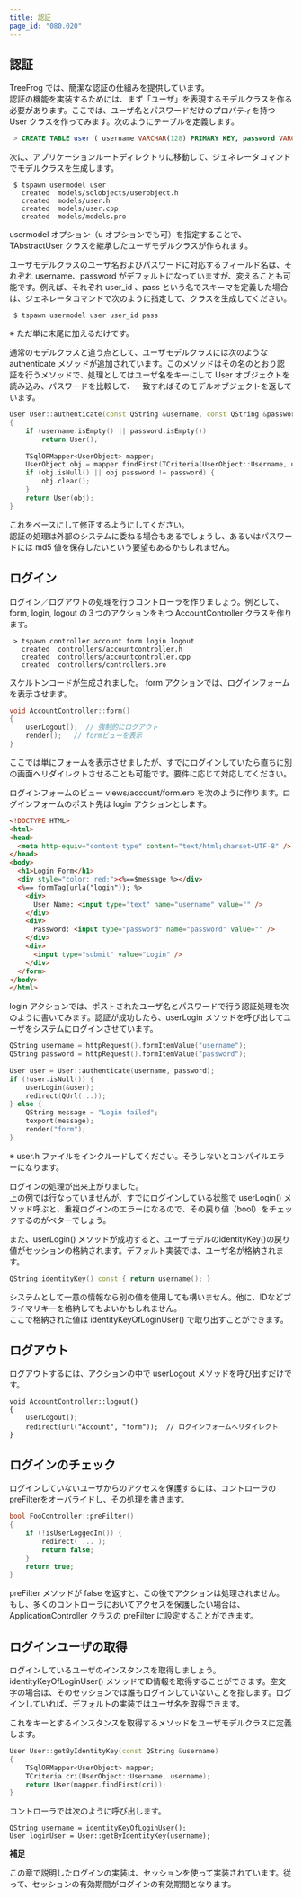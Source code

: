 ```yaml
---
title: 認証
page_id: "080.020"
---
```


## 認証

TreeFrog では、簡潔な認証の仕組みを提供しています。<br>
認証の機能を実装するためには、まず「ユーザ」を表現するモデルクラスを作る必要があります。ここでは、ユーザ名とパスワードだけのプロパティを持つ User クラスを作ってみます。次のようにテーブルを定義します。

```sql
 > CREATE TABLE user ( username VARCHAR(128) PRIMARY KEY, password VARCHAR(128) );
```
  
次に、アプリケーションルートディレクトリに移動して、ジェネレータコマンドでモデルクラスを生成します。

```
 $ tspawn usermodel user
   created  models/sqlobjects/userobject.h
   created  models/user.h
   created  models/user.cpp
   created  models/models.pro
```

usermodel オプション（u オプションでも可）を指定することで、TAbstractUser クラスを継承したユーザモデルクラスが作られます。

ユーザモデルクラスのユーザ名およびパスワードに対応するフィールド名は、それぞれ username、password がデフォルトになっていますが、変えることも可能です。例えば、それぞれ user_id 、pass という名でスキーマを定義した場合は、ジェネレータコマンドで次のように指定して、クラスを生成してください。

```
 $ tspawn usermodel user user_id pass
```

※ ただ単に末尾に加えるだけです。

通常のモデルクラスと違う点として、ユーザモデルクラスには次のような authenticate メソッドが追加されています。このメソッドはその名のとおり認証を行うメソッドで、処理としてはユーザ名をキーにして User オブジェクトを読み込み、パスワードを比較して、一致すればそのモデルオブジェクトを返しています。

```c++
User User::authenticate(const QString &username, const QString &password)
{
    if (username.isEmpty() || password.isEmpty())
        return User();
        
    TSqlORMapper<UserObject> mapper;
    UserObject obj = mapper.findFirst(TCriteria(UserObject::Username, username));
    if (obj.isNull() || obj.password != password) {
        obj.clear();
    }
    return User(obj);
}
```
 
これをベースにして修正するようにしてください。<br>
認証の処理は外部のシステムに委ねる場合もあるでしょうし、あるいはパスワードには md5 値を保存したいという要望もあるかもしれません。

## ログイン

ログイン／ログアウトの処理を行うコントローラを作りましょう。例として、form, login, logout の３つのアクションをもつ AccountController クラスを作ります。

```
 > tspawn controller account form login logout
   created  controllers/accountcontroller.h
   created  controllers/accountcontroller.cpp
   created  controllers/controllers.pro
```

スケルトンコードが生成されました。
form アクションでは、ログインフォームを表示させます。

```c++
void AccountController::form()
{
    userLogout();  // 強制的にログアウト
    render();   // formビューを表示
}
```

ここでは単にフォームを表示させましたが、すでにログインしていたら直ちに別の画面へリダイレクトさせることも可能です。要件に応じて対応してください。
 
ログインフォームのビュー views/account/form.erb を次のように作ります。ログインフォームのポスト先は login アクションとします。

```html
<!DOCTYPE HTML>
<html>
<head>
  <meta http-equiv="content-type" content="text/html;charset=UTF-8" />
</head>
<body>
  <h1>Login Form</h1>
  <div style="color: red;"><%==$message %></div>
  <%== formTag(urla("login")); %>
    <div>
      User Name: <input type="text" name="username" value="" />
    </div>
    <div>
      Password: <input type="password" name="password" value="" />
    </div>
    <div>
      <input type="submit" value="Login" />
    </div>
  </form>
</body>
</html>
```  

login アクションでは、ポストされたユーザ名とパスワードで行う認証処理を次のように書いてみます。認証が成功したら、userLogin メソッドを呼び出してユーザをシステムにログインさせています。

```c++
QString username = httpRequest().formItemValue("username");
QString password = httpRequest().formItemValue("password");
 
User user = User::authenticate(username, password);
if (!user.isNull()) {
    userLogin(&user);
    redirect(QUrl(...));
} else {
    QString message = "Login failed";
    texport(message);
    render("form");
}
```

※ user.h ファイルをインクルードしてください。そうしないとコンパイルエラーになります。

ログインの処理が出来上がりました。 <br> 
上の例では行なっていませんが、すでにログインしている状態で userLogin() メソッド呼ぶと、重複ログインのエラーになるので、その戻り値（bool）をチェックするのがベターでしょう。
  
また、userLogin() メソッドが成功すると、ユーザモデルのidentityKey()の戻り値がセッションの格納されます。デフォルト実装では、ユーザ名が格納されます。

```c++
QString identityKey() const { return username(); }
```

システムとして一意の情報なら別の値を使用しても構いません。他に、IDなどプライマリキーを格納してもよいかもしれません。<br>
ここで格納された値は identityKeyOfLoginUser() で取り出すことができます。

## ログアウト

ログアウトするには、アクションの中で userLogout メソッドを呼び出すだけです。

```
void AccountController::logout()
{
    userLogout();
    redirect(url("Account", "form"));  // ログインフォームへリダイレクト
}
```

## ログインのチェック

ログインしていないユーザからのアクセスを保護するには、コントローラのpreFilterをオーバライドし、その処理を書きます。

```c++
bool FooController::preFilter()
{
    if (!isUserLoggedIn()) {
        redirect( ... );
        return false;
    }
    return true;
}
``` 
 
preFilter メソッドが false を返すと、この後でアクションは処理されません。<br>
もし、多くのコントローラにおいてアクセスを保護したい場合は、ApplicationController クラスの preFilter に設定することができます。
 
## ログインユーザの取得

ログインしているユーザのインスタンスを取得しましょう。<br>
identityKeyOfLoginUser() メソッドでID情報を取得することができます。空文字の場合は、そのセッションでは誰もログインしていないことを指します。ログインしていれば、デフォルトの実装ではユーザ名を取得できます。

これをキーとするインスタンスを取得するメソッドをユーザモデルクラスに定義します。

```c++
User User::getByIdentityKey(const QString &username)
{
    TSqlORMapper<UserObject> mapper;
    TCriteria cri(UserObject::Username, username);
    return User(mapper.findFirst(cri));
}
```

コントローラでは次のように呼び出します。

```
QString username = identityKeyOfLoginUser();
User loginUser = User::getByIdentityKey(username);
``` 

**補足**

この章で説明したログインの実装は、セッションを使って実装されています。従って、セッションの有効期間がログインの有効期間となります。